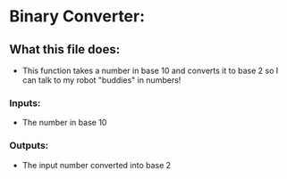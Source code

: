 # Binary Converter:
## What this file does:
* This function takes a number in base 10 and converts it to base 2 so I can talk to my robot "buddies" in numbers!
### Inputs:
* The number in base 10
### Outputs:
* The input number converted into base 2
